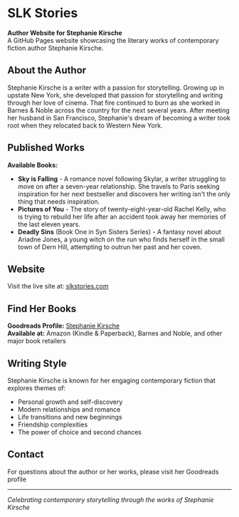 # SLK Stories

**Author Website for Stephanie Kirsche**  
A GitHub Pages website showcasing the literary works of contemporary fiction author Stephanie Kirsche.

## About the Author

Stephanie Kirsche is a writer with a passion for storytelling. Growing up in upstate New York, she developed that passion for storytelling and writing through her love of cinema. That fire continued to burn as she worked in Barnes & Noble across the country for the next several years. After meeting her husband in San Francisco, Stephanie's dream of becoming a writer took root when they relocated back to Western New York.

## Published Works

**Available Books:**
- **Sky is Falling** - A romance novel following Skylar, a writer struggling to move on after a seven-year relationship. She travels to Paris seeking inspiration for her next bestseller and discovers her writing isn't the only thing that needs inspiration.
- **Pictures of You** - The story of twenty-eight-year-old Rachel Kelly, who is trying to rebuild her life after an accident took away her memories of the last eleven years.
- **Deadly Sins** (Book One in Syn Sisters Series) - A fantasy novel about Ariadne Jones, a young witch on the run who finds herself in the small town of Dern Hill, attempting to outrun her past and her coven.

## Website

Visit the live site at: [slkstories.com](https://slkstories.com)

## Find Her Books

**Goodreads Profile:** [Stephanie Kirsche](https://www.goodreads.com/author/show/29663187.Stephanie_Kirsche)  
**Available at:** Amazon (Kindle & Paperback), Barnes and Noble, and other major book retailers

## Writing Style

Stephanie Kirsche is known for her engaging contemporary fiction that explores themes of:
- Personal growth and self-discovery
- Modern relationships and romance
- Life transitions and new beginnings
- Friendship complexities
- The power of choice and second chances

## Contact

For questions about the author or her works, please visit her Goodreads profile

---

*Celebrating contemporary storytelling through the works of Stephanie Kirsche*
